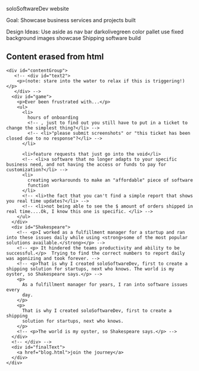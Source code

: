 soloSoftwareDev website

Goal:
Showcase business services and projects built

Design Ideas:
Use aside as nav bar 
darkolivegreen color pallet
use fixed background images
showcase Shipping software build

## Content erased from html

<!-- <div id="text">
      <div id="text1">
        <p>Let's play a game called "Ever been frustrated with < you fill in the blank >?" Below are some of mine!</p> 
      </div> 
      <div id="text2">
        <p>(note: stare into the water to relax if this is triggering!)</p>
       </div> -->
    <div id="contentGroup">
       <!-- <div id="text2">
        <p>(note: stare into the water to relax if this is triggering!)</p>
       </div> -->
      <div id="game">
        <p>Ever been frustrated with...</p>
        <ul>
          <li>
            hours of onboarding
            <!-- , just to find out you still have to put in a ticket to change the simplest thing?</li> -->
            <!-- <li>"please submit screenshots" or "this ticket has been closed due to no response"?</li> -->
          </li>

          <li>feature requests that just go into the void</li>
          <!-- <li>a software that no longer adapts to your specific business need, and not having the access or funds to pay for customization?</li> -->
          <li>
            creating workarounds to make an "affordable" piece of software
            function
          </li>
          <!-- <li>the fact that you can't find a simple report that shows you real time updates?</li> -->
          <!-- <li>not being able to see the $ amount of orders shipped in real time....Ok, I know this one is specific. </li> -->
        </ul>
      </div>
      <div id="Shakespeare">
        <!-- <p>I worked as a fulfillment manager for a startup and ran into these issues daily while using <strong>some of the most popular solutions available.</strong></p> -->
        <!-- <p> It hindered the teams productivity and ability to be successful.</p>  Trying to find the correct numbers to report daily was agonizing and took forever. -->
        <!-- <p>That is why I created soloSoftwareDev, first to create a shipping solution for startups, next who knows. The world is my oyster, so Shakespeare says.</p> -->
        <p>
          As a fulfillment manager for years, I ran into software issues every
          day.
        </p>
        <p>
          That is why I created soloSoftwareDev, first to create a shipping
          solution for startups, next who knows.
        </p>
        <!-- <p>The world is my oyster, so Shakespeare says.</p> -->
      </div>
      <!-- </div> -->
      <div id="finalText">
        <a href="blog.html">join the journey</a>
      </div>
    </div>